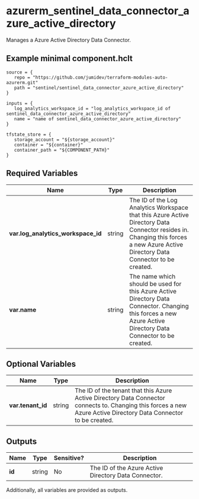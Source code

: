# azurerm_sentinel_data_connector_azure_active_directory

Manages a Azure Active Directory Data Connector.

## Example minimal component.hclt

```hcl
source = {
   repo = "https://github.com/jumidev/terraform-modules-auto-azurerm.git" 
   path = "sentinel/sentinel_data_connector_azure_active_directory" 
}

inputs = {
   log_analytics_workspace_id = "log_analytics_workspace_id of sentinel_data_connector_azure_active_directory" 
   name = "name of sentinel_data_connector_azure_active_directory" 
}

tfstate_store = {
   storage_account = "${storage_account}" 
   container = "${container}" 
   container_path = "${COMPONENT_PATH}" 
}

```

## Required Variables

| Name | Type |  Description |
| ---- | --------- |  ----------- |
| **var.log_analytics_workspace_id** | string |  The ID of the Log Analytics Workspace that this Azure Active Directory Data Connector resides in. Changing this forces a new Azure Active Directory Data Connector to be created. | 
| **var.name** | string |  The name which should be used for this Azure Active Directory Data Connector. Changing this forces a new Azure Active Directory Data Connector to be created. | 

## Optional Variables

| Name | Type |  Description |
| ---- | --------- |  ----------- |
| **var.tenant_id** | string |  The ID of the tenant that this Azure Active Directory Data Connector connects to. Changing this forces a new Azure Active Directory Data Connector to be created. | 



## Outputs

| Name | Type | Sensitive? | Description |
| ---- | ---- | --------- | --------- |
| **id** | string | No  | The ID of the Azure Active Directory Data Connector. | 

Additionally, all variables are provided as outputs.
